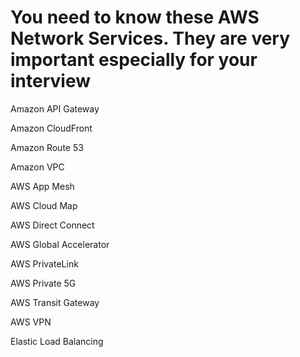 # You need to know these AWS Network Services. They are very important especially for your interview 

Amazon API Gateway

Amazon CloudFront

Amazon Route 53

Amazon VPC

AWS App Mesh

AWS Cloud Map

AWS Direct Connect

AWS Global Accelerator

AWS PrivateLink

AWS Private 5G

AWS Transit Gateway

AWS VPN

Elastic Load Balancing
